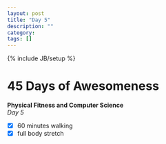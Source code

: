 ```yaml
---
layout: post
title: "Day 5"
description: ""
category:
tags: []
---
```

{% include JB/setup %}
# 45 Days of Awesomeness
**Physical Fitness and Computer Science**  
_Day 5_  

- [x] 60 minutes walking
- [x] full body stretch

